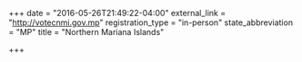 +++
date = "2016-05-26T21:49:22-04:00"
external_link = "http://votecnmi.gov.mp"
registration_type = "in-person"
state_abbreviation = "MP"
title = "Northern Mariana Islands"

+++

